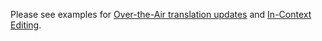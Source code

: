 Please see examples for [Over-the-Air translation updates](https://github.com/localizely/flutter-ota-sample-app) and [In-Context Editing](https://github.com/localizely/flutter-in-context-editing-example).